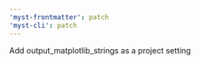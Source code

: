```yaml
---
'myst-frontmatter': patch
'myst-cli': patch
---
```


Add output_matplotlib_strings as a project setting
